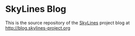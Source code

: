 # SkyLines Blog

This is the source repository of the [SkyLines](https://www.skylines-project.org) project blog at <http://blog.skylines-project.org>
